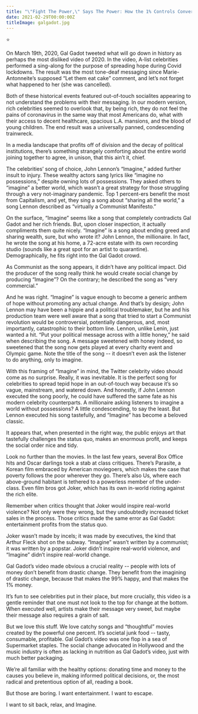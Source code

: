 ```yaml
---
title: "\"Fight The Power,\" Says The Power: How the 1% Controls Conversations on Class Test"
date: 2021-02-29T00:00:00Z
titleImage: galgadot.jpg
---
```

⭐️

On March 19th, 2020, Gal Gadot tweeted what will go down in history as perhaps the most disliked video of 2020. In the video, A-list celebrities performed a sing-along for the purpose of spreading hope during Covid lockdowns. The result was the most tone-deaf messaging since Marie-Antonneite’s supposed “Let them eat cake” comment, and let’s not forget what happened to her (she was cancelled).

Both of these historical events featured out-of-touch socialites appearing to not understand the problems with their messaging. In our modern version, rich celebrities seemed to overlook that, by being rich, they do not feel the pains of coronavirus in the same way that most Americans do, what with their access to decent healthcare, spacious L.A. mansions, and the blood of young children. The end result was a universally panned, condescending trainwreck.

In a media landscape that profits off of division and the decay of political institutions, there’s something strangely comforting about the entire world joining together to agree, in unison, that this ain’t it, chief.

The celebrities’ song of choice, John Lennon’s “Imagine,” added further insult to injury. These wealthy actors sang lyrics like “imagine no possessions,” despite owning lots of possessions. They asked others to “imagine” a better world, which wasn’t a great strategy for those struggling through a very not-imaginary pandemic. Top 1 percent-ers benefit the most from Capitalism, and yet, they sing a song about “sharing all the world,” a song Lennon described as “virtually a Communist Manifesto.”

On the surface, “Imagine” seems like a song that completely contradicts Gal Gadot and her rich friends. But, upon closer inspection, it actually compliments them quite nicely. “Imagine” is a song about ending greed and sharing wealth, sure, but who wrote it? John Lennon, the millionaire. In fact, he wrote the song at his home, a 72-acre estate with its own recording studio (sounds like a great spot for an artist to quarantine). Demographically, he fits right into the Gal Gadot crowd.

As Communist as the song appears, it didn’t have any political impact. Did the producer of the song really think he would create social change by producing “Imagine”? On the contrary; he described the song as “very commercial.”

And he was right. “Imagine” is vague enough to become a generic anthem of hope without promoting any actual change. And that’s by design; John Lennon may have been a hippie and a political troublemaker, but he and his production team were well aware that a song that tried to start a Communist revolution would be controversial, potentially dangerous, and, most importantly, catastrophic to their bottom line. Lennon, unlike Lenin, just wanted a hit. “Put your political message across with a little honey,” he said when describing the song. A message sweetened with honey indeed, so sweetened that the song now gets played at every charity event and Olympic game. Note the title of the song -- it doesn’t even ask the listener to do anything, only to imagine.

With this framing of “Imagine” in mind, the Twitter celebrity video should come as no surprise. Really, it was inevitable. It is the perfect song for celebrities to spread tepid hope in an out-of-touch way because it’s so vague, mainstream, and watered down. And honestly, if John Lennon executed the song poorly, he could have suffered the same fate as his modern celebrity counterparts. A millionaire asking listeners to imagine a world without possessions? A little condescending, to say the least. But Lennon executed his song tastefully, and “Imagine” has become a beloved classic.

It appears that, when presented in the right way, the public enjoys art that tastefully challenges the status quo, makes an enormous profit, and keeps the social order nice and tidy.

Look no further than the movies. In the last few years, several Box Office hits and Oscar darlings took a stab at class critiques. There’s Parasite, a Korean film embraced by American moviegoers, which makes the case that poverty follows the poor wherever they go. There’s also Us, where each above-ground habitant is tethered to a powerless member of the under-class. Even film bros got Joker, which has its own in-world rioting against the rich elite.

Remember when critics thought that Joker would inspire real-world violence? Not only were they wrong, but they undoubtedly increased ticket sales in the process. Those critics made the same error as Gal Gadot: entertainment profits from the status quo.

Joker wasn’t made by incels; it was made by executives, the kind that Arthur Fleck shot on the subway. “Imagine” wasn’t written by a communist; it was written by a popstar. Joker didn’t inspire real-world violence, and “Imagine” didn’t inspire real-world change.

Gal Gadot’s video made obvious a crucial reality -- people with lots of money don’t benefit from drastic change. They benefit from the imagining of drastic change, because that makes the 99% happy, and that makes the 1% money.

It’s fun to see celebrities put in their place, but more crucially, this video is a gentle reminder that one must not look to the top for change at the bottom. When executed well, artists make their message very sweet, but maybe their message also requires a grain of salt.

But we love this stuff. We love catchy songs and “thoughtful” movies created by the powerful one percent. It’s societal junk food -- tasty, consumable, profitable. Gal Gadot’s video was one flop in a sea of Supermarket staples. The social change advocated in Hollywood and the music industry is often as lacking in nutrition as Gal Gadot’s video, just with much better packaging.

We’re all familiar with the healthy options: donating time and money to the causes you believe in, making informed political decisions, or, the most radical and pretentious option of all, reading a book.

But those are boring. I want entertainment. I want to escape.

I want to sit back, relax, and Imagine.
